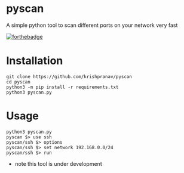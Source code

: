 # pyscan
A simple python tool to scan different ports on your network very fast

[![forthebadge](https://forthebadge.com/images/badges/made-with-python.svg)](https://forthebadge.com)

# Installation
```
git clone https://github.com/krishpranav/pyscan
cd pyscan
python3 -m pip install -r requirements.txt
python3 pyscan.py
```

# Usage
```
python3 pyscan.py
pyscan $> use ssh
pyscan/ssh $> options
pyscan/ssh $> set network 192.168.0.0/24
pyscan/ssh $> run
```

- note this tool is under development
